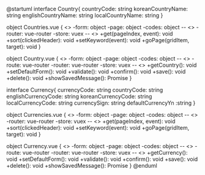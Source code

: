 @startuml
interface Country{
    countryCode: string
    koreanCountryName: string
    englishCountryName: string
    localCountryName: string
}

object Countries.vue {
    <<data>>
    -form: object
    -page: object
    -codes: object
    --
    <<setup>>
    -router: vue-router
    -store: vuex
    --
    <<methods>>
    +get(pageIndex, event): void
    +sort(clickedHeader): void
    +setKeyword(event): void
    +goPage(gridItem, target): void
}

object Country.vue {
    <<data>>
    -form: object
    -page: object
    -codes: object
    --
    <<setup>>
    -route: vue-router
    -router: vue-router
    -store: vuex
    --
    <<methods>>
    +getCountry(): void
    +setDefaultForm(): void
    +validate(): void
    +confirm(): void
    +save(): void
    +delete(): void
    +showSavedMessage(): Promise<void>
}

interface Currency{
    currencyCode: string
    countryCode: string
    englishCurrencyCode: string
    koreanCurrencyCode: string
    localCurrencyCode: string
    currencySign: string
    defaultCurrencyYn :string
}

object Currencies.vue {
    <<data>>
    -form: object
    -page: object
    -codes: object
    --
    <<setup>>
    -router: vue-router
    -store: vuex
    --
    <<methods>>
    +get(pageIndex, event): void
    +sort(clickedHeader): void
    +setKeyword(event): void
    +goPage(gridItem, target): void
}



object Currency.vue {
    <<data>>
    -form: object
    -page: object
    -codes: object
    --
    <<setup>>
    -route: vue-router
    -router: vue-router
    -store: vuex
    --
    <<methods>>
    +getCurrency(): void
    +setDefaultForm(): void
    +validate(): void
    +confirm(): void
    +save(): void
    +delete(): void
    +showSavedMessage(): Promise<void>
}
@enduml